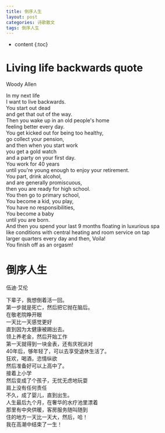 ```yaml
---
title: 倒序人生
layout: post
categories: 诗歌散文
tags: 倒序人生
---
```




* content
{:toc}



Living life backwards quote
=============================
Woody Allen  
  

In my next life  
I want to live backwards.  
You start out dead  
and get that out of the way.  
Then you wake up in an old people's home  
feeling better every day.  
You get kicked out for being too healthy,  
go collect your pension,  
and then when you start work  
you get a gold watch  
and a party on your first day.  
You work for 40 years  
until you're young enough to enjoy your retirement.  
You part, drink alcohol,  
and are generally promiscuous,  
then you are ready for high school.  
You then go to primary school,  
You become a kid, you play,  
You have no responsibilities,  
You become a baby  
until you are born.  
And then you spend your last 9 months  floating in luxurious spa  
like conditions with central heating  and room service on tap  
larger quarters every day and then, Voila!  
You finish off as an orgasm!  
  
  

倒序人生
==============
伍迪·艾伦  
  

下辈子，我想倒着活一回。  
第一步就是死亡，然后把它抛在脑后。  
在敬老院睁开眼  
一天比一天感觉更好  
直到因为太健康被踢出去。  
领上养老金，然后开始工作  
第一天就得到一块金表，还有庆祝派对  
40年后，够年轻了，可以去享受退休生活了。  
狂欢，喝酒，恣情纵欲  
然后准备好可以上高中了。  
接着上小学  
然后变成了个孩子，无忧无虑地玩耍  
肩上没有任何责任  
不久，成了婴儿，直到出生。  
人生最后九个月，在奢华的水疗池里漂着  
那里有中央供暖，客房服务随叫随到  
住的地方一天比一天大，然后，哈！  
我在高潮中结束了一生！  





 


